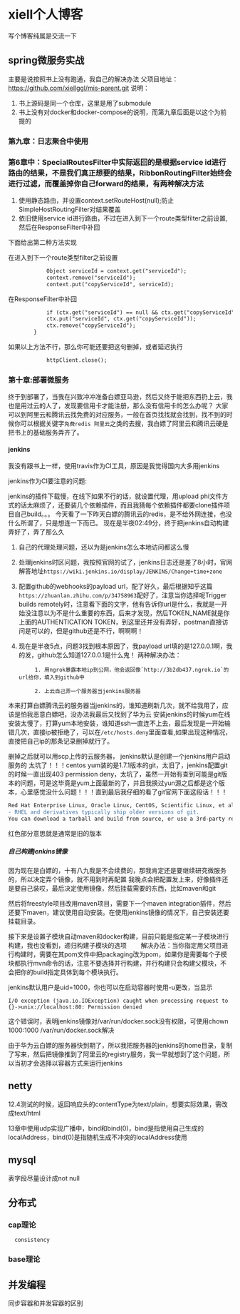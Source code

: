 # xiell个人博客
写个博客纯属是交流一下
## spring微服务实战
主要是说按照书上没有跑通，我自己的解决办法
父项目地址：https://github.com/xiellggl/mis-parent.git
说明：
1. 书上源码是同一个仓库，这里是用了submodule
2. 书上没有对docker和docker-compose的说明，而第九章后面是以这个为前提的
### 第九章：日志聚合中使用
### 第6章中：SpecialRoutesFilter中实际返回的是根据service id进行路由的结果，不是我们真正想要的结果，RibbonRoutingFilter始终会进行过滤，而覆盖掉你自己forward的结果，有两种解决方法
1. 使用静态路由，并设置context.setRouteHost(null);防止SimpleHostRoutingFilter对结果覆盖
2. 依旧使用service id进行路由，不过在进入到下一个route类型filter之前设置,然后在ResponseFilter中补回

下面给出第二种方法实现

在进入到下一个route类型filter之前设置
```diff
            Object serviceId = context.get("serviceId");
            context.remove("serviceId");
            context.put("copyServiceId", serviceId);          
``` 
在ResponseFilter中补回   
```diff                    
            if (ctx.get("serviceId") == null && ctx.get("copyServiceId") != null) {
            ctx.put("serviceId", ctx.get("copyServiceId"));
            ctx.remove("copyServiceId");
        }
```
如果以上方法不行，那么你可能还要把这句删掉，或者延迟执行
```diff
            httpClient.close();
```
### 第十章:部署微服务

终于到部署了，当我在兴致冲冲准备白嫖亚马逊，然后又终于能把东西扔上云，我也是用过云的人了，发现要信用卡才能注册，那么没有信用卡的怎么办呢？
大家可以到阿里云和腾讯云找免费的对应服务，一般在首页找找就会找到，找不到的时候你可以根据关键字`免费redis 阿里云`之类的去搜，我白嫖了阿里云和腾讯云硬是把书上的基础服务弄齐了。

#### jenkins

我没有跟书上一样，使用travis作为CI工具，原因是我觉得国内大多用jenkins

jenkins作为CI要注意的问题:

jenkins的插件下载慢，在线下如果不行的话，就设置代理，用upload phi文件方式的话太麻烦了，还要装几个依赖插件，而且我猜每个依赖插件都要clone插件项目自己build。。。
今天看了一下昨天白嫖的腾讯云的redis，是不给外网连接，也没什么所谓了，只是想连一下而已。
现在是半夜02:49分，终于把jenkins自动构建弄好了，弄了那么久
1. 自己的代理处理问题，还以为是jenkins怎么本地访问都这么慢
2. 处理jenkins时区问题，我按照官网的试了，jenkins日志还是差了8小时，官网解答地址`https://wiki.jenkins.io/display/JENKINS/Change+time+zone`
3. 配置github的webhooks的payload url，配了好久，最后根据知乎这篇`https://zhuanlan.zhihu.com/p/34758963`配好了，注意当你选择呢Trigger builds remotely时，注意看下面的文字，他有告诉你url是什么，我就是一开始没注意以为不是什么重要的东西，后来才发现，然后TOKEN_NAME就是你上面的AUTHENTICATION TOKEN，到这里还并没有弄好，postman直接访问是可以的，但是github还是不行，啊啊啊！
4. 现在是半夜5点，问题3找到根本原因了，我payload url填的是127.0.0.1啊，我的发，github怎么知道127.0.0.1是什么鬼！
两种解决办法：

            1. 用ngrok暴露本地ip到公网，他会返回像`http://3b2db437.ngrok.io`的url给你，填入到github中
            
            2. 上云自己弄一个服务器当jenkins服务器

本来打算白嫖腾讯云的服务器当jenkins的，谁知道刷新几次，就不给我用了，应该是怕我恶意白嫖吧，没办法我最后又找到了华为云
安装jenkins的时候yum在线安装太慢了，打算yum本地安装，谁知道ssh一直连不上去，最后发现是一开始输错几次，直接ip被拒绝了，可以在`/etc/hosts.deny`里面查看,如果出现这种情况，直接把自己ip的那条记录删掉就行了。

删掉之后就可以用scp上传的云服务器，
jenkins默认是创建一个jenkins用户启动服务的
太坑了！！！centos yum装的是1.7.1版本的git，太旧了，jenkins配置git的时候一直出现403 permission deny，太坑了，虽然一开始有查到可能是git版本的问题，可是这毕竟是yum上面最新的了，并且我换过yun源之后都是这个版本，心里感觉没什么问题！！！直到最后我仔细的看了git官网下面这段话！！！

```diff
Red Hat Enterprise Linux, Oracle Linux, CentOS, Scientific Linux, et al.
- RHEL and derivatives typically ship older versions of git. 
You can download a tarball and build from source, or use a 3rd-party repository such as the IUS Community Project to obtain a more recent version of git.
```

红色部分意思就是通常是旧的版本

##### 自己构建jenkins镜像
因为现在是白嫖的，十有八九我是不会续费的，那我肯定还是要继续研究微服务的，所以决定弄个镜像，就不用到时再配置
我晚点会把配置发上来，好像插件还是要自己装哎，最后决定使用镜像，然后挂载需要的东西，比如maven和git

然后将freestyle项目改用maven项目，需要下一个maven integration插件，然后还要下maven，建议使用自动安装。在使用jenkins镜像的情况下，自己安装还要挂载目录。

接下来是设置子模块自动maven和docker构建，目前只能是指定某一子模块进行构建，我也没看到，递归构建子模块的选项
　　解决办法：当你指定用父项目进行构建时，需要在其pom文件中把packaging改为pom，如果你是需要每个子模块都执行mvn命令的话，注意不要选择并行构建，并行构建只会构建父模块，不会把你的build指定具体到每个模块执行。
    
jenkins默认用户是uid=1000，你也可以在启动容器时使用-u更改，当显示
```
I/O exception (java.io.IOException) caught when processing request to {}->unix://localhost:80: Permission denied
```
这个错误时，表明jenkins镜像对/var/run/docker.sock没有权限，可使用chown 1000:1000 /var/run/docker.sock解决

由于华为云白嫖的服务器快到期了，所以我把服务器的jenkins的home目录，复制了写来，然后把镜像推到了阿里云的registry服务，我一早就想到了这个问题，所以当初才会选择以容器方式来运行jenkins

## netty

12.4测试的时候，返回响应头的contentType为text/plain，想要实际效果，需改成text/html

13章中使用udp实现广播中，bind和bind(0)，bind是指使用自己生成的localAddress，bind(0)是指随机生成不冲突的localAddress使用

## mysql
表字段尽量设计成not null

## 分布式
  ### cap理论
  
      consistency
      
  ### base理论
  
## 并发编程
   
   同步容器和并发容器的区别
            
   

